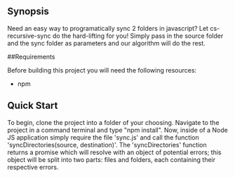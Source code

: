 ## Synopsis

Need an easy way to programatically sync 2 folders in javascript? Let cs-recursive-sync do the hard-lifting for you! Simply pass in the source folder and the sync folder as parameters and our algorithm will do the rest.

##Requirements

Before building this project you will need the following resources:

- npm

## Quick Start

To begin, clone the project into a folder of your choosing. Navigate to the project in a command terminal and type "npm install". Now, inside of a Node JS application simply require the file 'sync.js' 
and call the function 'syncDirectories(source, destination)'. The 'syncDirectories' function returns a promise which will resolve with an object of potential errors; this object will be split into two parts: 
files and folders, each containing their respective errors.